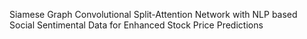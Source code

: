 Siamese Graph Convolutional Split-Attention Network with NLP based Social Sentimental Data for Enhanced Stock Price Predictions
